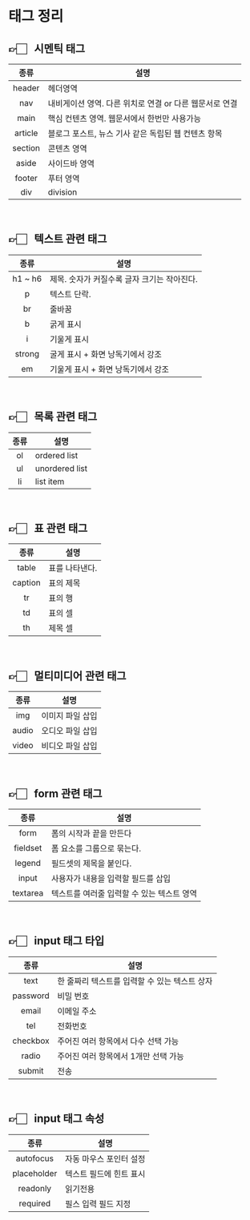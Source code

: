 # 태그 정리

## 👉🏻 &nbsp; 시멘틱 태그

|  종류   | <center>설명</center>                                   |
| :-----: | :------------------------------------------------------ |
| header  | 헤더영역                                                |
|   nav   | 내비게이션 영역. 다른 위치로 연결 or 다른 웹문서로 연결 |
|  main   | 핵심 컨텐츠 영역. 웹문서에서 한번만 사용가능            |
| article | 블로그 포스트, 뉴스 기사 같은 독립된 웹 컨텐츠 항목     |
| section | 콘텐츠 영역                                             |
|  aside  | 사이드바 영역                                           |
| footer  | 푸터 영역                                               |
|   div   | division                                                |

<br>

## 👉🏻 &nbsp; 텍스트 관련 태그

|  종류   | <center>설명</center>                       |
| :-----: | :------------------------------------------ |
| h1 ~ h6 | 제목. 숫자가 커질수록 글자 크기는 작아진다. |
|    p    | 텍스트 단락.                                |
|   br    | 줄바꿈                                      |
|    b    | 굵게 표시                                   |
|    i    | 기울게 표시                                 |
| strong  | 굴게 표시 + 화면 낭독기에서 강조            |
|   em    | 기울게 표시 + 화면 낭독기에서 강조          |

<br>

## 👉🏻 &nbsp; 목록 관련 태그

| 종류 | <center>설명</center> |
| :--: | :-------------------- |
|  ol  | ordered list          |
|  ul  | unordered list        |
|  li  | list item             |

<br>

## 👉🏻 &nbsp; 표 관련 태그

|  종류   | <center>설명</center> |
| :-----: | :-------------------- |
|  table  | 표를 나타낸다.        |
| caption | 표의 제목             |
|   tr    | 표의 행               |
|   td    | 표의 셀               |
|   th    | 제목 셀               |

<br>

## 👉🏻 &nbsp; 멀티미디어 관련 태그

| 종류  | <center>설명</center> |
| :---: | :-------------------- |
|  img  | 이미지 파일 삽입      |
| audio | 오디오 파일 삽입      |
| video | 비디오 파일 삽입      |

<br>

## 👉🏻 &nbsp; form 관련 태그

|   종류   | <center>설명</center>                      |
| :------: | :----------------------------------------- |
|   form   | 폼의 시작과 끝을 만든다                    |
| fieldset | 폼 요소를 그룹으로 묶는다.                 |
|  legend  | 필드셋의 제목을 붙인다.                    |
|  input   | 사용자가 내용을 입력할 필드를 삽입         |
| textarea | 텍스트를 여러줄 입력할 수 있는 텍스트 영역 |

<br>

## 👉🏻 &nbsp; input 태그 타입

|   종류   | <center>설명</center>                         |
| :------: | :-------------------------------------------- |
|   text   | 한 줄짜리 텍스트를 입력할 수 있는 텍스트 상자 |
| password | 비밀 번호                                     |
|  email   | 이메일 주소                                   |
|   tel    | 전화번호                                      |
| checkbox | 주어진 여러 항목에서 다수 선택 가능           |
|  radio   | 주어진 여러 항목에서 1개만 선택 가능          |
|  submit  | 전송                                          |

<br>

## 👉🏻 &nbsp; input 태그 속성

|    종류     | <center>설명</center>   |
| :---------: | :---------------------- |
|  autofocus  | 자동 마우스 포인터 설정 |
| placeholder | 텍스트 필드에 힌트 표시 |
|  readonly   | 읽기전용                |
|  required   | 필스 입력 필드 지정     |
